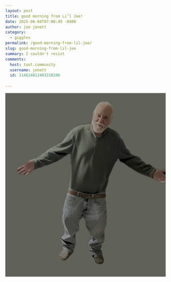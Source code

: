 ```yaml
---
layout: post
title: good morning from Li’l Joe!
date: 2025-06-04T07:00:49 -0400
author: joe jenett
category:
  - giggles
permalink: /good-morning-from-lil-joe/
slug: good-morning-from-lil-joe
summary: I couldn't resist
comments:
  host: toot.community
  username: jenett
  id: 114624812403210286

---
```


<img title="I could’t resist" src="/images/liljoe.png" alt="Li’l Joe" style="max-width:100%;">

<a href="https://brid.gy/publish/mastodon"></a>